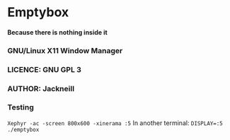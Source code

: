 # Emptybox
#### Because there is nothing inside it
### GNU/Linux X11 Window Manager
### LICENCE: GNU GPL 3
### AUTHOR: Jackneill

### Testing

`Xephyr -ac -screen 800x600 -xinerama :5` In another terminal: `DISPLAY=:5 ./emptybox`
